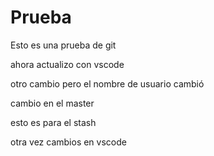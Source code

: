 # Prueba
Esto es una prueba de git

ahora actualizo con vscode

otro cambio pero el nombre de usuario cambió

cambio en el master

esto es para el stash

otra vez cambios en vscode